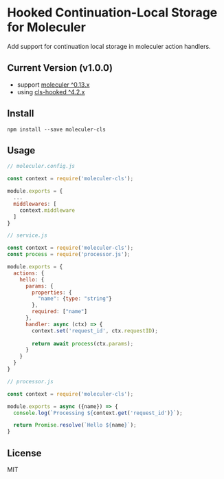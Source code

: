# Hooked Continuation-Local Storage for Moleculer

Add support for continuation local storage in moleculer action handlers.

## Current Version (v1.0.0)

- support [moleculer ^0.13.x](https://github.com/moleculerjs/moleculer)
- using [cls-hooked ^4.2.x](https://github.com/jeff-lewis/cls-hooked)

## Install

`npm install --save moleculer-cls`

## Usage

```js
// moleculer.config.js

const context = require('moleculer-cls');

module.exports = {
  ...
  middlewares: [
    context.middleware
  ]
}
```

```js
// service.js

const context = require('moleculer-cls');
const process = require('processor.js');

module.exports = {
  actions: {
    hello: {
      params: {
        properties: {
          "name": {type: "string"}
        },
        required: ["name"]
      },
      handler: async (ctx) => {
        context.set('request_id', ctx.requestID);
        
        return await process(ctx.params);
      }
    }
  }
}
```

```js
// processor.js

const context = require('moleculer-cls');

module.exports = async ({name}) => {
  console.log(`Processing ${context.get('request_id')}`);

  return Promise.resolve(`Hello ${name}`);
}
```

## License

MIT